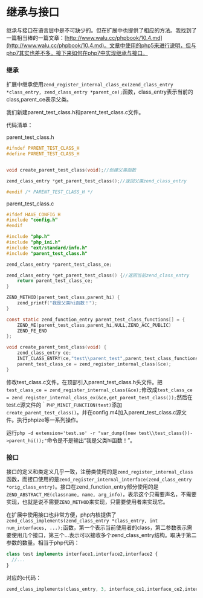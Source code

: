 # 继承与接口

继承与接口在语言层中是不可缺少的。但在扩展中也提供了相应的方法。我找到了一篇相当棒的一篇文章：[http://www.walu.cc/phpbook/10.4.md](http://www.walu.cc/phpbook/10.4.md)。文章中使用的php5来进行说明，但与php7其实也差不多。接下来如何在php7中实现继承与接口。

### 继承

扩展中继承使用`zend_register_internal_class_ex(zend_class_entry *class_entry, zend_class_entry *parent_ce);`函数，class_entry表示当前的class,parent_ce表示父类。

我们新建parent_test_class.h和parent_test_class.c文件。

代码清单：

parent_test_class.h

```c
#ifndef PARENT_TEST_CLASS_H
#define PARENT_TEST_CLASS_H


void create_parent_test_class(void);//创建父类函数

zend_class_entry *get_parent_test_class();//返回父类zend_class_entry

#endif /* PARENT_TEST_CLASS_H */
```

parent_test_class.c

```c
#ifdef HAVE_CONFIG_H
#include "config.h"
#endif

#include "php.h"
#include "php_ini.h"
#include "ext/standard/info.h"
#include "parent_test_class.h"

zend_class_entry *parent_test_class_ce;

zend_class_entry *get_parent_test_class() {//返回当前zend_class_entry
    return parent_test_class_ce;
}

ZEND_METHOD(parent_test_class,parent_hi) {
    zend_printf("我是父类hi函数！");
}

const static zend_function_entry parent_test_class_functions[] = {
    ZEND_ME(parent_test_class,parent_hi,NULL,ZEND_ACC_PUBLIC)
    ZEND_FE_END
};

void create_parent_test_class(void) {
    zend_class_entry ce;
    INIT_CLASS_ENTRY(ce,"test\\parent_test",parent_test_class_functions);
    parent_test_class_ce = zend_register_internal_class(&ce);
}
```

修改test_class.c文件。在顶部引入parent_test_class.h头文件。把`test_class_ce = zend_register_internal_class(&ce);`修改成`test_class_ce = zend_register_internal_class_ex(&ce,get_parent_test_class());`然后在test.c源文件的｀`PHP_MINIT_FUNCTION(test)`添加`create_parent_test_class()`。并在config.m4加入parent_test_class.c源文件。执行phpize等一系列操作。

运行`php -d extension='test.so' -r "var_dump((new test\\test_class())->parent_hi());"`命令是不是输出“我是父类hi函数！”。



### 接口

接口的定义和类定义几乎一致，注册类使用的是`zend_register_internal_class`函数，而接口使用的是`zend_register_internal_interface(zend_class_entry *orig_class_entry)`。接口在zend_function_entry部分使用的是`ZEND_ABSTRACT_ME(classname, name, arg_info)`，表示这个只需要声名，不需要实现，也就是说不需要`ZEND_METHOD`来实现，只需要使用者来实现它。

在扩展中使用接口也非常方便，php内核提供了`zend_class_implements(zend_class_entry *class_entry, int num_interfaces, ...);`函数，第一个表示当前使用者的class，第二参数表示需要使用几个接口，第三个…表示可以接收多个zend_class_entry结构。取决于第二参数的数量。相当于php代码：

```php
class test implements interface1,interface2,interface2 {
  //...
}
```

对应的c代码：

```c
zend_class_implements(class_entry, 3, interface_ce1,interface_ce2,interface_ce3);
```





